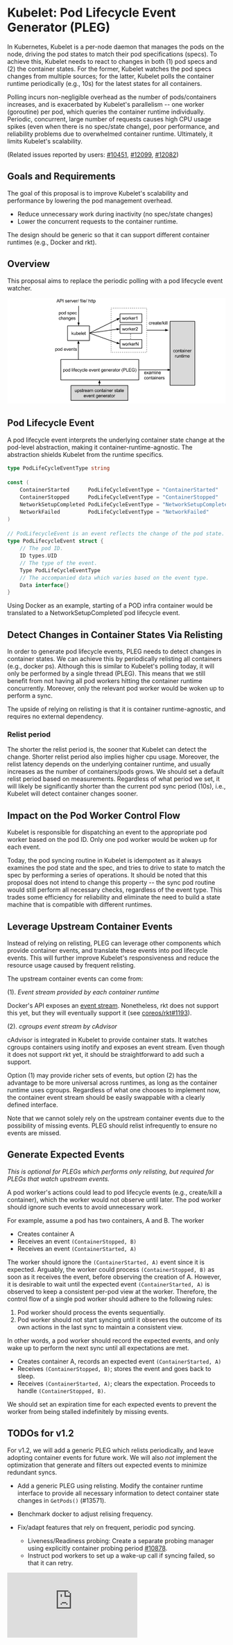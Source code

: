 <!-- BEGIN MUNGE: UNVERSIONED_WARNING -->


<!-- END MUNGE: UNVERSIONED_WARNING -->

# Kubelet: Pod Lifecycle Event Generator (PLEG)

In Kubernetes, Kubelet is a per-node daemon that manages the pods on the node,
driving the pod states to match their pod specifications (specs). To achieve
this, Kubelet needs to react to changes in both (1) pod specs and (2) the
container states. For the former, Kubelet watches the pod specs changes from
multiple sources; for the latter, Kubelet polls the container runtime
periodically (e.g., 10s) for the latest states for all containers.

Polling incurs non-negligible overhead as the number of pods/containers increases,
and is exacerbated by Kubelet's parallelism -- one worker (goroutine) per pod, which
queries the container runtime individually. Periodic, concurrent, large number
of requests causes high CPU usage spikes (even when there is no spec/state
change), poor performance, and reliability problems due to overwhelmed container
runtime. Ultimately, it limits Kubelet's scalability.

(Related issues reported by users: [#10451](https://issues.k8s.io/10451),
[#12099](https://issues.k8s.io/12099), [#12082](https://issues.k8s.io/12082))

## Goals and Requirements

The goal of this proposal is to improve Kubelet's scalability and performance
by lowering the pod management overhead.
 - Reduce unnecessary work during inactivity (no spec/state changes)
 - Lower the concurrent requests to the container runtime.

The design should be generic so that it can support different container runtimes
(e.g., Docker and rkt).

## Overview

This proposal aims to replace the periodic polling with a pod lifecycle event
watcher.

![pleg](pleg.png)

## Pod Lifecycle Event

A pod lifecycle event interprets the underlying container state change at the
pod-level abstraction, making it container-runtime-agnostic. The abstraction
shields Kubelet from the runtime specifics.

```go
type PodLifeCycleEventType string

const (
    ContainerStarted      PodLifeCycleEventType = "ContainerStarted"
    ContainerStopped      PodLifeCycleEventType = "ContainerStopped"
    NetworkSetupCompleted PodLifeCycleEventType = "NetworkSetupCompleted"
    NetworkFailed         PodLifeCycleEventType = "NetworkFailed"
)

// PodLifecycleEvent is an event reflects the change of the pod state.
type PodLifecycleEvent struct {
    // The pod ID.
    ID types.UID
    // The type of the event.
    Type PodLifeCycleEventType
    // The accompanied data which varies based on the event type.
    Data interface{}
}
```

Using Docker as an example, starting of a POD infra container would be
translated to a NetworkSetupCompleted`pod lifecycle event.


## Detect Changes in Container States Via Relisting

In order to generate pod lifecycle events, PLEG needs to detect changes in
container states. We can achieve this by periodically relisting all containers
(e.g., docker ps). Although this is similar to Kubelet's polling today, it will
only be performed by a single thread (PLEG).  This means that we still
benefit from not having all pod workers hitting the container runtime
concurrently. Moreover, only the relevant pod worker would be woken up
to perform a sync.

The upside of relying on relisting is that it is container runtime-agnostic,
and requires no external dependency.

### Relist period

The shorter the relist period is, the sooner that Kubelet can detect the
change. Shorter relist period also implies higher cpu usage. Moreover, the
relist latency depends on the underlying container runtime, and usually
increases as the number of containers/pods grows. We should set a default
relist period based on measurements. Regardless of what period we set, it will
likely be significantly shorter than the current pod sync period (10s), i.e.,
Kubelet will detect container changes sooner.


## Impact on the Pod Worker Control Flow

Kubelet is responsible for dispatching an event to the appropriate pod
worker based on the pod ID. Only one pod worker would be woken up for
each event.

Today, the pod syncing routine in Kubelet is idempotent as it always
examines the pod state and the spec, and tries to drive to state to
match the spec by performing a series of operations. It should be
noted that this proposal does not intend to change this property --
the sync pod routine would still perform all necessary checks,
regardless of the event type. This trades some efficiency for
reliability and eliminate the need to build a state machine that is
compatible with different runtimes.

## Leverage Upstream Container Events

Instead of relying on relisting, PLEG can leverage other components which
provide container events, and translate these events into pod lifecycle
events. This will further improve Kubelet's responsiveness and reduce the
resource usage caused by frequent relisting.

The upstream container events can come from:

(1). *Event stream provided by each container runtime*

Docker's API exposes an [event
stream](https://docs.docker.com/reference/api/docker_remote_api_v1.17/#monitor-docker-s-events).
Nonetheless, rkt does not support this yet, but they will eventually support it
(see [coreos/rkt#1193](https://github.com/coreos/rkt/issues/1193)).

(2). *cgroups event stream by cAdvisor*

cAdvisor is integrated in Kubelet to provide container stats. It watches cgroups
containers using inotify and exposes an event stream. Even though it does not
support rkt yet, it should be straightforward to add such a support.

Option (1) may provide richer sets of events, but option (2) has the advantage
to be more universal across runtimes, as long as the container runtime uses
cgroups. Regardless of what one chooses to implement now, the container event
stream should be easily swappable with a clearly defined interface.

Note that we cannot solely rely on the upstream container events due to the
possibility of missing events. PLEG should relist infrequently to ensure no
events are missed.

## Generate Expected Events

*This is optional for PLEGs which performs only relisting, but required for
PLEGs that watch upstream events.*

A pod worker's actions could lead to pod lifecycle events (e.g.,
create/kill a container), which the worker would not observe until
later. The pod worker should ignore such events to avoid unnecessary
work.

For example, assume a pod has two containers, A and B. The worker

 - Creates container A
 - Receives an event `(ContainerStopped, B)`
 - Receives an event `(ContainerStarted, A)`


The worker should ignore the `(ContainerStarted, A)` event since it is
expected. Arguably, the worker could process `(ContainerStopped, B)`
as soon as it receives the event, before observing the creation of
A. However, it is desirable to wait until the expected event
`(ContainerStarted, A)` is observed to keep a consistent per-pod view
at the worker. Therefore, the control flow of a single pod worker
should adhere to the following rules:

1. Pod worker should process the events sequentially.
2. Pod worker should not start syncing until it observes the outcome of its own
   actions in the last sync to maintain a consistent view.

In other words, a pod worker should record the expected events, and
only wake up to perform the next sync until all expectations are met.

 - Creates container A, records an expected event `(ContainerStarted, A)`
 - Receives `(ContainerStopped, B)`; stores the event and goes back to sleep.
 - Receives `(ContainerStarted, A)`; clears the expectation. Proceeds to handle
   `(ContainerStopped, B)`.

We should set an expiration time for each expected events to prevent the worker
from being stalled indefinitely by missing events.

## TODOs for v1.2

For v1.2, we will add a generic PLEG which relists periodically, and leave
adopting container events for future work. We will also *not* implement the
optimization that generate and filters out expected events to minimize
redundant syncs.

- Add a generic PLEG using relisting. Modify the container runtime interface
  to provide all necessary information to detect container state changes
  in `GetPods()` (#13571).

- Benchmark docker to adjust relising frequency.

- Fix/adapt features that rely on frequent, periodic pod syncing.
    * Liveness/Readiness probing: Create a separate probing manager using
      explicitly container probing period [#10878](https://issues.k8s.io/10878).
    * Instruct pod workers to set up a wake-up call if syncing failed, so that
      it can retry.





<!-- BEGIN MUNGE: IS_VERSIONED -->
<!-- TAG IS_VERSIONED -->
<!-- END MUNGE: IS_VERSIONED -->


<!-- BEGIN MUNGE: GENERATED_ANALYTICS -->
[![Analytics](https://kubernetes-site.appspot.com/UA-36037335-10/GitHub/docs/proposals/pod-lifecycle-event-generator.md?pixel)]()
<!-- END MUNGE: GENERATED_ANALYTICS -->
